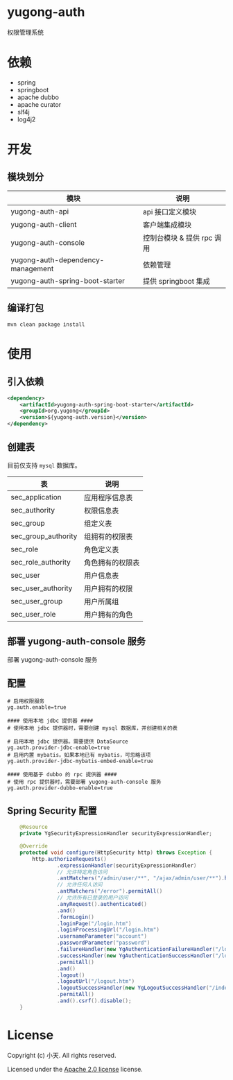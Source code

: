 # yugong-auth
权限管理系统


# 依赖
+ spring
+ springboot
+ apache dubbo
+ apache curator
+ slf4j
+ log4j2

# 开发
## 模块划分

| 模块 | 说明 |
| ------ | ------ |
| yugong-auth-api | api 接口定义模块 |
| yugong-auth-client | 客户端集成模块 |
| yugong-auth-console | 控制台模块 & 提供 rpc 调用 |
| yugong-auth-dependency-management | 依赖管理 |
| yugong-auth-spring-boot-starter | 提供 springboot 集成 |

## 编译打包
```shell script
mvn clean package install
```

# 使用
## 引入依赖
```xml
<dependency>
    <artifactId>yugong-auth-spring-boot-starter</artifactId>
    <groupId>org.yugong</groupId>
    <version>${yugong-auth.version}</version>
</dependency>
```

## 创建表
目前仅支持 `mysql` 数据库。

| 表 | 说明 |
| ------ | ------ |
| sec_application | 应用程序信息表 |
| sec_authority | 权限信息表 |
| sec_group | 组定义表 |
| sec_group_authority | 组拥有的权限表 |
| sec_role | 角色定义表 |
| sec_role_authority | 角色拥有的权限表 |
| sec_user | 用户信息表 |
| sec_user_authority | 用户拥有的权限 |
| sec_user_group | 用户所属组 |
| sec_user_role | 用户拥有的角色 |

## 部署 yugong-auth-console 服务
部署 yugong-auth-console 服务

## 配置
```properties
# 启用权限服务
yg.auth.enable=true

#### 使用本地 jdbc 提供器 ####
# 使用本地 jdbc 提供器时，需要创建 mysql 数据库，并创建相关的表

# 启用本地 jdbc 提供器。需要提供 DataSource
yg.auth.provider-jdbc-enable=true
# 启用内置 mybatis。如果本地已有 mybatis，可忽略该项
yg.auth.provider-jdbc-mybatis-embed-enable=true

#### 使用基于 dubbo 的 rpc 提供器 ####
# 使用 rpc 提供器时，需要部署 yugong-auth-console 服务
yg.auth.provider-dubbo-enable=true

```

## Spring Security 配置
```java
    @Resource
    private YgSecurityExpressionHandler securityExpressionHandler;

    @Override
    protected void configure(HttpSecurity http) throws Exception {
        http.authorizeRequests()
                .expressionHandler(securityExpressionHandler)
                // 允许特定角色访问
                .antMatchers("/admin/user/**", "/ajax/admin/user/**").hasRole("admin")
                // 允许任何人访问
                .antMatchers("/error").permitAll()
                // 允许所有已登录的用户访问
                .anyRequest().authenticated()
                .and()
                .formLogin()
                .loginPage("/login.htm")
                .loginProcessingUrl("/login.htm")
                .usernameParameter("account")
                .passwordParameter("password")
                .failureHandler(new YgAuthenticationFailureHandler("/login.htm?error"))
                .successHandler(new YgAuthenticationSuccessHandler("/loginSuccess.htm", "/admin/index.htm"))
                .permitAll()
                .and()
                .logout()
                .logoutUrl("/logout.htm")
                .logoutSuccessHandler(new YgLogoutSuccessHandler("/index.htm"))
                .permitAll()
                .and().csrf().disable();
    }
```

# License
Copyright (c) 小天. All rights reserved.

Licensed under the [Apache 2.0 license](https://www.apache.org/licenses/LICENSE-2.0.html) license.
